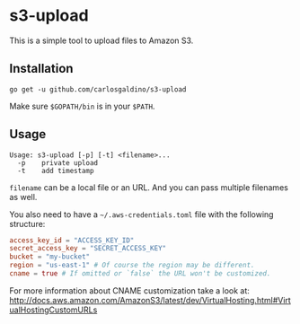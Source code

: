 # s3-upload

This is a simple tool to upload files to Amazon S3.

## Installation

```
go get -u github.com/carlosgaldino/s3-upload
```

Make sure `$GOPATH/bin` is in your `$PATH`.

## Usage

```
Usage: s3-upload [-p] [-t] <filename>...
  -p	private upload
  -t	add timestamp
```

`filename` can be a local file or an URL. And you can pass multiple filenames as
well.

You also need to have a `~/.aws-credentials.toml` file with the following
structure:

```toml
access_key_id = "ACCESS_KEY_ID"
secret_access_key = "SECRET_ACCESS_KEY"
bucket = "my-bucket"
region = "us-east-1" # Of course the region may be different.
cname = true # If omitted or `false` the URL won't be customized.
```

For more information about CNAME customization take a look at: http://docs.aws.amazon.com/AmazonS3/latest/dev/VirtualHosting.html#VirtualHostingCustomURLs
